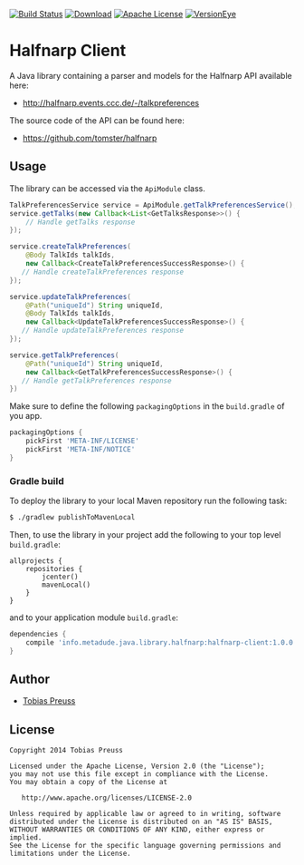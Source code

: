 [![Build Status](https://travis-ci.org/johnjohndoe/HalfnarpClient.svg)](https://travis-ci.org/johnjohndoe/HalfnarpClient) [![Download](https://api.bintray.com/packages/tbsprs/maven/HalfnarpClient/images/download.svg)](https://bintray.com/tbsprs/maven/HalfnarpClient/_latestVersion) [![Apache License](http://img.shields.io/badge/license-Apache%20License%202.0-lightgrey.svg)](http://choosealicense.com/licenses/apache-2.0/) [![VersionEye](https://www.versioneye.com/user/projects/548851f9746eb5c4a4000273/badge.svg)](https://www.versioneye.com/user/projects/548851f9746eb5c4a4000273)

# Halfnarp Client

A Java library containing a parser and models for the Halfnarp API available here:

* http://halfnarp.events.ccc.de/-/talkpreferences

The source code of the API can be found here:

* https://github.com/tomster/halfnarp



## Usage

The library can be accessed via the `ApiModule` class.

```java
TalkPreferencesService service = ApiModule.getTalkPreferencesService();
service.getTalks(new Callback<List<GetTalksResponse>>() {
    // Handle getTalks response
});

service.createTalkPreferences(
    @Body TalkIds talkIds,
    new Callback<CreateTalkPreferencesSuccessResponse>() {
   // Handle createTalkPreferences response
});

service.updateTalkPreferences(
    @Path("uniqueId") String uniqueId,
    @Body TalkIds talkIds,
    new Callback<UpdateTalkPreferencesSuccessResponse>() {
   // Handle updateTalkPreferences response
});

service.getTalkPreferences(
    @Path("uniqueId") String uniqueId,
    new Callback<GetTalkPreferencesSuccessResponse>() {
   // Handle getTalkPreferences response
})
```

Make sure to define the following `packagingOptions` in the  `build.gradle` of you app.

```groovy
packagingOptions {
    pickFirst 'META-INF/LICENSE'
    pickFirst 'META-INF/NOTICE'
}
```


### Gradle build

To deploy the library to your local Maven repository run the following task:

```bash
$ ./gradlew publishToMavenLocal
```

Then, to use the library in your project add the following to
your top level `build.gradle`:

```
allprojects {
    repositories {
        jcenter()
        mavenLocal()
    }
}
```

and to your application module `build.gradle`:


```groovy
dependencies {
    compile 'info.metadude.java.library.halfnarp:halfnarp-client:1.0.0'
}
```



## Author

* [Tobias Preuss][tobias-preuss]

## License

    Copyright 2014 Tobias Preuss

    Licensed under the Apache License, Version 2.0 (the "License");
    you may not use this file except in compliance with the License.
    You may obtain a copy of the License at

       http://www.apache.org/licenses/LICENSE-2.0

    Unless required by applicable law or agreed to in writing, software
    distributed under the License is distributed on an "AS IS" BASIS,
    WITHOUT WARRANTIES OR CONDITIONS OF ANY KIND, either express or implied.
    See the License for the specific language governing permissions and
    limitations under the License.


[tobias-preuss]: https://github.com/johnjohndoe


